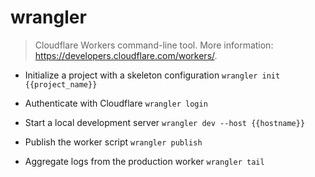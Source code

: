 # wrangler
> Cloudflare Workers command-line tool.
> More information: <https://developers.cloudflare.com/workers/>.

- Initialize a project with a skeleton configuration
`wrangler init {{project_name}}`

- Authenticate with Cloudflare
`wrangler login`

- Start a local development server
`wrangler dev --host {{hostname}}`

- Publish the worker script
`wrangler publish`

- Aggregate logs from the production worker
`wrangler tail`

